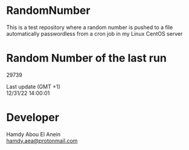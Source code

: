 # RandomNumber    
This is a test repository where a random number is pushed to a file automatically passwordless from a cron job in my Linux CentOS server    
# Random Number of the last run   
29739
      
Last update (GMT +1)    
12/31/22 14:00:01
# Developer    
Hamdy Abou El Anein   
hamdy.aea@protonmail.com
